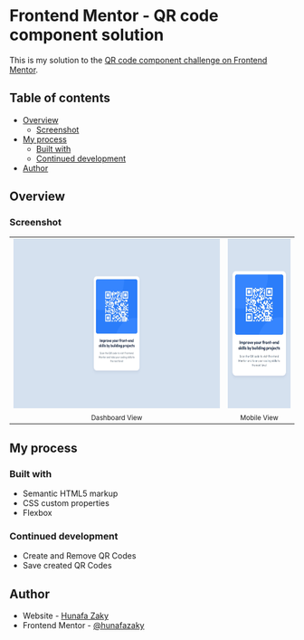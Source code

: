 # Frontend Mentor - QR code component solution

This is my solution to the [QR code component challenge on Frontend Mentor](https://www.frontendmentor.io/challenges/qr-code-component-iux_sIO_H).

## Table of contents

- [Overview](#overview)
  - [Screenshot](#screenshot)
- [My process](#my-process)
  - [Built with](#built-with)
  - [Continued development](#continued-development)
- [Author](#author)

## Overview

### Screenshot

<div align="center">
  <table>
    <tr>
      <td align="center">
        <img src="./assets/images/overview-desktop.jpeg" height="300"><br>
        <sub>Dashboard View</sub>
      </td>
      <td align="center">
        <img src="./assets/images/overview-mobile.jpeg" height="300"><br>
        <sub>Mobile View</sub>
      </td>
    </tr>
  </table>
</div>

## My process

### Built with

- Semantic HTML5 markup
- CSS custom properties
- Flexbox

### Continued development

- Create and Remove QR Codes
- Save created QR Codes

## Author

- Website - [Hunafa Zaky](https://hunafazaky.github.io/)
- Frontend Mentor - [@hunafazaky](https://www.frontendmentor.io/profile/hunafazaky)
